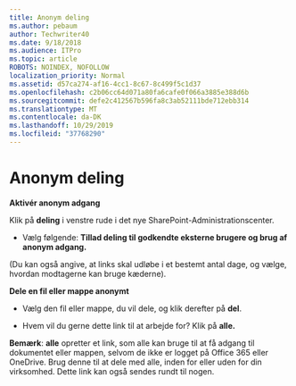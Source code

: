 ```yaml
---
title: Anonym deling
ms.author: pebaum
author: Techwriter40
ms.date: 9/18/2018
ms.audience: ITPro
ms.topic: article
ROBOTS: NOINDEX, NOFOLLOW
localization_priority: Normal
ms.assetid: d57ca274-af16-4cc1-8c67-8c499f5c1d37
ms.openlocfilehash: c2b06cc64d071a80fa6cafe0f066a3885e388d6b
ms.sourcegitcommit: defe2c412567b596fa8c3ab52111bde712ebb314
ms.translationtype: MT
ms.contentlocale: da-DK
ms.lasthandoff: 10/29/2019
ms.locfileid: "37768290"
---
```

# <a name="anonymous-sharing"></a>Anonym deling

 **Aktivér anonym adgang**
  
Klik på **deling** i venstre rude i det nye SharePoint-Administrationscenter. 
  
- Vælg følgende: **Tillad deling til godkendte eksterne brugere og brug af anonym adgang.**
  
(Du kan også angive, at links skal udløbe i et bestemt antal dage, og vælge, hvordan modtagerne kan bruge kæderne).
    
 **Dele en fil eller mappe anonymt**
  
- Vælg den fil eller mappe, du vil dele, og klik derefter på **del**. 
    
- Hvem vil du gerne dette link til at arbejde for? Klik på **alle.**
  
 **Bemærk**: **alle** opretter et link, som alle kan bruge til at få adgang til dokumentet eller mappen, selvom de ikke er logget på Office 365 eller OneDrive. Brug denne til at dele med alle, inden for eller uden for din virksomhed. Dette link kan også sendes rundt til nogen. 
    

